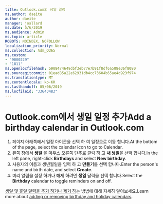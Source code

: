 ```yaml
---
title: Outlook.com의 생일 일정
ms.author: daeite
author: daeite
manager: joallard
ms.date: 5/6/2019
ms.audience: Admin
ms.topic: article
ROBOTS: NOINDEX, NOFOLLOW
localization_priority: Normal
ms.collection: Adm_O365
ms.custom:
- "9000229"
- "1811"
ms.openlocfilehash: 5908474649dbf3eb77e7b91f8df6a508e36f8080
ms.sourcegitcommit: 01ead85a22e62931db4cc73604b65ae4d923f974
ms.translationtype: MT
ms.contentlocale: ko-KR
ms.lasthandoff: 05/06/2019
ms.locfileid: "33643483"
---
```

# <a name="add-a-birthday-calendar-in-outlookcom"></a><span data-ttu-id="09411-102">Outlook.com에서 생일 일정 추가</span><span class="sxs-lookup"><span data-stu-id="09411-102">Add a birthday calendar in Outlook.com</span></span>

1. <span data-ttu-id="09411-103">페이지 아래쪽에서 일정 아이콘을 선택 하 여 일정으로 이동 합니다.</span><span class="sxs-lookup"><span data-stu-id="09411-103">At the bottom of the page, select the calendar icon to go to Calendar.</span></span>
1. <span data-ttu-id="09411-104">왼쪽 창에서 **생일** 을 마우스 오른쪽 단추로 클릭 하 고 **새 생일**을 선택 합니다.</span><span class="sxs-lookup"><span data-stu-id="09411-104">In the left pane, right-click **Birthdays** and select **New birthday**.</span></span>
1. <span data-ttu-id="09411-105">사용자의 이름과 생년월일을 입력 하 고 **만들기**를 선택 합니다.</span><span class="sxs-lookup"><span data-stu-id="09411-105">Enter the person's name and birth date, and select **Create**.</span></span>
1. <span data-ttu-id="09411-106">미리 알림을 설정 하거나 해제 하려면 **생일** 달력을 선택 합니다.</span><span class="sxs-lookup"><span data-stu-id="09411-106">Select the **Birthday** calendar to toggle reminders on and off.</span></span>

<span data-ttu-id="09411-107">[생일 및 휴일 달력을 추가 하거나 제거 하](https://support.office.com/article/b8e636da-fda8-413f-940e-68396efa49a6)는 방법에 대해 자세히 알아보세요.</span><span class="sxs-lookup"><span data-stu-id="09411-107">Learn more about [adding or removing birthday and holiday calendars](https://support.office.com/article/b8e636da-fda8-413f-940e-68396efa49a6).</span></span>